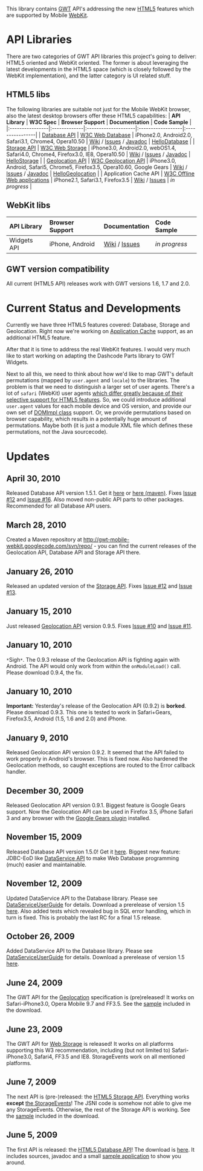 This library contains [GWT](http://code.google.com/webtoolkit/) API's addressing the new [HTML5](http://www.w3.org/TR/html5/) features which are supported by Mobile [WebKit](http://webkit.org/).

# API Libraries #
There are two categories of GWT API libraries this project's going to deliver: HTML5 oriented and WebKit oriented. The former is about leveraging the latest developments in the HTML5 space (which is closely followed by the WebKit implementation), and the latter category is UI related stuff.

## HTML5 libs ##
The following libraries are suitable not just for the Mobile WebKit browser, also the latest desktop browsers offer these HTML5 capabilities:
| **API Library** | **W3C Spec** | **Browser Support** | **Documentation** | **Code Sample** |
|:----------------|:-------------|:--------------------|:------------------|:----------------|
| [Database API](http://code.google.com/p/gwt-mobile-webkit/downloads/list?q=label:API-Database) | [W3C Web Database](http://www.w3.org/TR/webdatabase) | iPhone2.0, Android2.0, Safari3.1, Chrome4, Opera10.50 | [Wiki](http://code.google.com/p/gwt-mobile-webkit/w/list?can=2&q=label:API-Database) / [Issues](http://code.google.com/p/gwt-mobile-webkit/issues/list?q=label:API-Database) / [Javadoc](http://hudson.purpleware.org/job/GWT-HTML5-Database/javadoc/) | [HelloDatabase](http://code.google.com/p/gwt-mobile-webkit/source/browse/trunk/gwt-mobile-webkit/database/samples/hellodatabase/src/com/google/code/gwt/database/sample/hellodatabase/client/HelloDatabase.java) |
| [Storage API](http://code.google.com/p/gwt-mobile-webkit/downloads/list?q=label:API-Storage) | [W3C Web Storage](http://www.w3.org/TR/webstorage) | iPhone3.0, Android2.0, webOS1.4, Safari4.0, Chrome4, Firefox3.0, IE8, Opera10.50 | [Wiki](http://code.google.com/p/gwt-mobile-webkit/w/list?can=2&q=label:API-Storage) / [Issues](http://code.google.com/p/gwt-mobile-webkit/issues/list?q=label:API-Storage) / [Javadoc](http://hudson.purpleware.org/job/GWT-HTML5-Storage/javadoc/) | [HelloStorage](http://code.google.com/p/gwt-mobile-webkit/source/browse/trunk/gwt-mobile-webkit/storage/samples/hellostorage/src/com/google/code/gwt/storage/sample/hellostorage/client/HelloStorage.java) |
| [Geolocation API](http://code.google.com/p/gwt-mobile-webkit/downloads/list?q=label:API-Geolocation) | [W3C Geolocation API](http://www.w3.org/TR/geolocation-API/) | iPhone3.0, Android, Safari5, Chrome5, Firefox3.5, Opera10.60, Google Gears | [Wiki](http://code.google.com/p/gwt-mobile-webkit/w/list?can=2&q=label:API-Geolocation) / [Issues](http://code.google.com/p/gwt-mobile-webkit/issues/list?q=label:API-Geolocation) / [Javadoc](http://hudson.purpleware.org/job/GWT-HTML5-Geolocation/javadoc/) | [HelloGeolocation](http://code.google.com/p/gwt-mobile-webkit/source/browse/trunk/gwt-mobile-webkit/geolocation/samples/hellogeolocation/src/com/google/code/gwt/geolocation/sample/hellogeolocation/client/HelloGeolocation.java) |
| Application Cache API | [W3C Offline Web applications](http://www.w3.org/TR/html5/offline.html) | iPhone2.1, Safari3.1, Firefox3.5 | [Wiki](http://code.google.com/p/gwt-mobile-webkit/w/list?can=2&q=label:API-AppCache) / [Issues](http://code.google.com/p/gwt-mobile-webkit/issues/list?q=label:API-AppCache) | _in progress_   |

## WebKit libs ##
| **API Library** | **Browser Support** | **Documentation** | **Code Sample** |
|:----------------|:--------------------|:------------------|:----------------|
| Widgets API     | iPhone, Android     | [Wiki](http://code.google.com/p/gwt-mobile-webkit/w/list?can=2&q=label:API-Widgets) / [Issues](http://code.google.com/p/gwt-mobile-webkit/issues/list?q=label:API-Widgets) | _in progress_   |

## GWT version compatibility ##
All current (HTML5 API) releases work with GWT versions 1.6, 1.7 and 2.0.

# Current Status and Developments #
Currently we have three HTML5 features covered: Database, Storage and Geolocation. Right now we're working on [Application Cache](AppCacheDesign.md) support, as an additional HTML5 feature.

After that it is time to address the real WebKit features. I would very much like to start working on adapting the Dashcode Parts library to GWT Widgets.

Next to all this, we need to think about how we'd like to map GWT's default permutations (mapped by `user.agent` and `locale`) to the libraries. The problem is that we need to distinguish a larger set of user agents. There's a lot of `safari` (WebKit) user agents [which differ greatly because of their selective support for HTML5 features](http://www.quirksmode.org/webkit.html). So, we could introduce additional `user.agent` values for each mobile device and OS version, and provide our own set of [DOMImpl class](http://code.google.com/p/google-web-toolkit/source/browse/trunk/user/src/com/google/gwt/user/client/impl/DOMImpl.java) support. Or, we provide permutations based on browser capability, which results in a potentially huge amount of permutations. Maybe both (it is just a module XML file which defines these permutations, not the Java sourcecode).

# Updates #
## April 30, 2010 ##
Released Database API version 1.5.1. Get it [here](http://code.google.com/p/gwt-mobile-webkit/downloads/list?q=label:API-Database) or [here (maven)](http://gwt-mobile-webkit.googlecode.com/svn/repo/com/google/code/gwt-mobile-webkit/gwt-html5-database/1.5.1/). Fixes [Issue #12](https://code.google.com/p/gwt-mobile-webkit/issues/detail?id=#12) and [Issue #16](https://code.google.com/p/gwt-mobile-webkit/issues/detail?id=#16). Also moved non-public API parts to other packages. Recommended for all Database API users.

## March 28, 2010 ##
Created a Maven repository at http://gwt-mobile-webkit.googlecode.com/svn/repo/ - you can find the current releases of  the Geolocation API, Database API and Storage API there.

## January 26, 2010 ##
Released an updated version of the [Storage API](http://code.google.com/p/gwt-mobile-webkit/downloads/list?q=label:API-Storage). Fixes [Issue #12](https://code.google.com/p/gwt-mobile-webkit/issues/detail?id=#12) and [Issue #13](https://code.google.com/p/gwt-mobile-webkit/issues/detail?id=#13).

## January 15, 2010 ##
Just released [Geolocation API](http://code.google.com/p/gwt-mobile-webkit/downloads/list?q=label:API-Geolocation) version 0.9.5. Fixes [Issue #10](https://code.google.com/p/gwt-mobile-webkit/issues/detail?id=#10) and [Issue #11](https://code.google.com/p/gwt-mobile-webkit/issues/detail?id=#11).

## January 10, 2010 ##
`*`Sigh`*`. The 0.9.3 release of the Geolocation API is fighting again with Android. The API would only work from within the `onModuleLoad()` call. Please download 0.9.4, the fix.

## January 10, 2010 ##
**Important:** Yesterday's release of the Geolocation API (0.9.2) is **borked**. Please download 0.9.3. This one is tested to work in Safari+Gears, Firefox3.5, Android (1.5, 1.6 and 2.0) and iPhone.

## January 9, 2010 ##
Released Geolocation API version 0.9.2. It seemed that the API failed to work properly in Android's browser. This is fixed now. Also hardened the Geolocation methods, so caught exceptions are routed to the Error callback handler.

## December 30, 2009 ##
Released Geolocation API version 0.9.1. Biggest feature is Google Gears support. Now the Geolocation API can be used in Firefox 3.5, iPhone Safari 3 and any browser with the [Google Gears plugin](http://gears.google.com/) installed.

## November 15, 2009 ##
Released Database API version 1.5.0! Get it [here](http://code.google.com/p/gwt-mobile-webkit/downloads/list?q=label:API-Database). Biggest new feature: JDBC-EoD like [DataService API](DataServiceUserGuide.md) to make Web Database programming (much) easier and maintainable.

## November 12, 2009 ##
Updated DataService API to the Database library. Please see [DataServiceUserGuide](DataServiceUserGuide.md) for details. Download a prerelease of version 1.5 [here](http://code.google.com/p/gwt-mobile-webkit/downloads/list?q=label:API-Database). Also added tests which revealed bug in SQL error handling, which in turn is fixed. This is probably the last RC for a final 1.5 release.

## October 26, 2009 ##
Added DataService API to the Database library. Please see [DataServiceUserGuide](DataServiceUserGuide.md) for details. Download a prerelease of version 1.5 [here](http://code.google.com/p/gwt-mobile-webkit/downloads/list?q=label:API-Database).

## June 24, 2009 ##
The GWT API for the [Geolocation](http://www.w3.org/TR/geolocation-API/) specification is (pre)released! It works on Safari-iPhone3.0, Opera Mobile 9.7 and FF3.5. See the [sample](http://code.google.com/p/gwt-mobile-webkit/source/browse/trunk/gwt-mobile-webkit/geolocation/samples/hellogeolocation/src/com/google/code/gwt/geolocation/sample/hellogeolocation/client/HelloGeolocation.java) included in the download.

## June 23, 2009 ##
The GWT API for [Web Storage](http://www.w3.org/TR/webstorage/#storage) is released! It works on all platforms supporting this W3 recommendation, including (but not limited to) Safari-iPhone3.0, Safari4, FF3.5 and IE8.
StorageEvents work on all mentioned platforms.

## June 7, 2009 ##
The next API is (pre-)released: the [HTML5 Storage API](http://www.w3.org/TR/webstorage/#storage). Everything works **except** [the StorageEvents](http://code.google.com/p/gwt-mobile-webkit/issues/detail?id=1)! The JSNI code is somehow not able to give me any StorageEvents.
Otherwise, the rest of the Storage API is working. See the [sample](http://code.google.com/p/gwt-mobile-webkit/source/browse/tags/storage/0.9.0/samples/hellostorage/src/com/google/code/gwt/storage/sample/hellostorage/client/HelloStorage.java) included in the download.

## June 5, 2009 ##
The first API is released: the [HTML5 Database API](http://www.w3.org/TR/webstorage/#sql)! The download is [here](http://code.google.com/p/gwt-mobile-webkit/downloads/list?q=label:API-Database). It includes sources, javadoc and a small [sample application](http://code.google.com/p/gwt-mobile-webkit/source/browse/tags/database/1.0.0/samples/hellodatabase/src/com/google/code/gwt/database/sample/hellodatabase/client/HelloDatabase.java) to show you around.